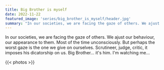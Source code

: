 ```yaml
---
title: Big Brother is myself
date: 2022-11-22
featured_image: 'series/big_brother_is_myself/header.jpg'
summary: "In our societies, we are facing the gaze of others. We ajust our behaviour, our appearance to them. Most of the time unconsciously. But perhaps the worst gaze is the one we give on ourselves. Scrutineer, judge, critic, it imposes his dicatorship on us. Big Brother... it's him. I'm watching me..."
---
```


In our societies, we are facing the gaze of others. We ajust our behaviour, our appearance to them. Most of the time unconsciously. But perhaps the worst gaze is the one we give on ourselves. Scrutineer, judge, critic, it imposes his dicatorship on us. Big Brother... it's him. I'm watching me...

{{< photos >}}